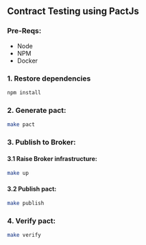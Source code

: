 ## Contract Testing using PactJs

### Pre-Reqs:

* Node
* NPM
* Docker

### 1. Restore dependencies

```bash
npm install
```

### 2. Generate pact:

```bash
make pact
```

### 3. Publish to Broker:


#### 3.1 Raise Broker infrastructure:
```bash
make up
```
#### 3.2 Publish pact:
```bash
make publish
```

### 4. Verify pact:
```bash
make verify
```